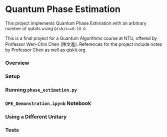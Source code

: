# Quantum Phase Estimation

This project implements Quantum Phase Estimation with an arbitrary number of qubits using `Qiskit==0.18.0`.

This is a final project for a Quantum Algorithms course at NTU, offered by Professor Wen-Chin Chen (陳文進). References for the project include notes by Professor Chen as well as qiskit.org.

### Overview

### Setup

### Running `phase_estimation.py`

### `QPE_Demonstration.ipynb` Notebook

### Using a Different Unitary

### Tests


